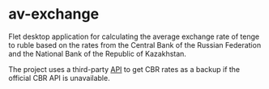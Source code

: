 # av-exchange

Flet desktop application for calculating the average exchange rate of tenge to ruble based on the rates from the Central Bank of the Russian Federation and the National Bank of the Republic of Kazakhstan.

The project uses a third-party [API](https://www.cbr-xml-daily.ru/) to get CBR rates as a backup if the official CBR API is unavailable.
